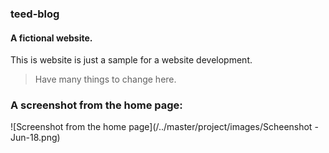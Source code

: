 ### teed-blog

#### A fictional website.

This is website is just a sample for a website development.

> Have many things to change here.

### A screenshot from the home page:

![Screenshot from the home page](/../master/project/images/Scheenshot - Jun-18.png)
